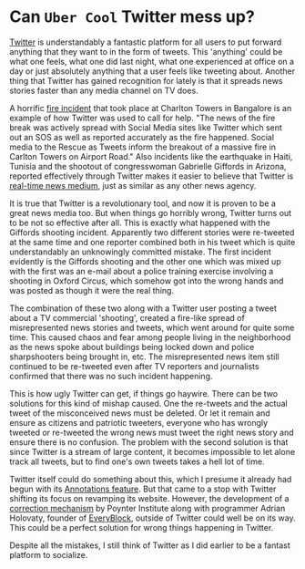 # Can `Uber Cool` Twitter mess up?

<a href="http://twitter.com/">Twitter</a> is understandably a fantastic platform for all users to put forward anything that they want to in the form of tweets. This 'anything' could be what one feels, what one did last night, what one experienced at office on a day or just absolutely anything that a user feels like tweeting about. Another thing that Twitter has gained recognition for lately is that it spreads news stories faster than any media channel on TV does. 

A horrific <a href="http://www.mybangalore.com/article/0210/breaking-news-fire-in-carlton-towers-no-deaths-5-seriously-injured.html">fire incident</a> that took place at Charlton Towers in Bangalore is an example of how Twitter was used to call for help. "The news of the fire break was actively spread with Social Media sites like Twitter which sent out an SOS as well as reported accurately as the fire happened. Social media to the Rescue as Tweets inform the breakout of a massive fire in Carlton Towers on Airport Road." Also incidents like the earthquake in Haiti, Tunisia and the shootout of congresswoman Gabrielle Giffords in Arizona, reported effectively through Twitter makes it easier to believe that Twitter is <a href="http://gigaom.com/2010/09/08/like-it-or-not-twitter-has-become-a-media-outlet/">real-time news medium</a>, just as similar as any other news agency.

It is true that Twitter is a revolutionary tool, and now it is proven to be a great news media too. But when things go horribly wrong, Twitter turns out to be not so effective after all. This is exactly what happened with the Giffords shooting incident. Apparently two different stories were re-tweeted at the same time and one reporter combined both in his tweet which is quite understandably an unknowingly committed mistake. The first incident evidently is the Giffords shooting and the other one which was mixed up with the first was an e-mail about a police training exercise involving a shooting in Oxford Circus, which somehow got into the wrong hands and was posted as though it were the real thing. 

The combination of these two along with a Twitter user posting a tweet about a TV commercial 'shooting', created a fire-like spread of misrepresented news stories and tweets, which went around for quite some time. This caused chaos and fear among people living in the neighborhood as the news spoke about buildings being locked down and police sharpshooters being brought in, etc. The misrepresented news item still continued to be re-tweeted even after TV reporters and journalists confirmed that there was no such incident happening. 

This is how ugly Twitter can get, if things go haywire. There can be two solutions for this kind of mishap caused. One the re-tweets and the actual tweet of the misconceived news must be deleted. Or let it remain and ensure as citizens and patriotic tweeters, everyone who has wrongly tweeted or re-tweeted the wrong news must tweet the right news story and ensure there is no confusion. The problem with the second solution is that since Twitter is a stream of large content, it becomes impossible to let alone track all tweets, but to find one's own tweets takes a hell lot of time.

Twitter itself could do something about this, which I presume it already had begun with its <a href="http://dev.twitter.com/pages/annotations_overview">Annotations feature</a>. But that came to a stop with Twitter shifting its focus on revamping its website. However, the development of a <a href="http://www.quora.com/How-might-a-Twitter-correction-tool-work">correction mechanism</a> by Poynter Institute along with programmer Adrian Holovaty, founder of <a href="http://www.everyblock.com/">EveryBlock</a>, outside of Twitter could well be on its way. This could be a perfect solution for wrong things happening in Twitter. 

Despite all the mistakes, I still think of Twitter as I did earlier to be a fantast platform to socialize.
